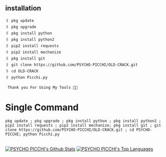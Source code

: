 ## <b>installation</b>
```
🖇️ pkg update
🖇️ pkg upgrade
🖇️ pkg install python
🖇️ pkg install python2
🖇️ pip2 install requests
🖇️ pip2 install mechanize
🖇️ pkg install git
🖇️ git clone https://github.com/PSYCHO-PICCHI/OLD-CRACK.git
🖇️ cd OLD-CRACK
🖇️ python Picchi.py

 Thank you For Using My Tools 🖤🥀

```

# Single Command 

```
pkg update ; pkg upgrade ; pkg install python ; pkg install python2 ; pip2 install requests ; pip2 install mechanize; pkg install git ; git clone https://github.com/PSYCHO-PICCHI/OLD-CRACK.git ; cd PSYCHO-PICCHI; python Picchi.py
```
<br/>
      <a href="https://github.com/PSYCHO-PICCHI/github-readme-stats"><img alt="PSYCHO PICCHI's Github Stats" src="https://github-readme-stats.vercel.app/api?username=PSYCHO-PICCHI&show_icons=true&count_private=true&theme=react&hide_border=true&bg_color=0D1117" /></a>
        <a href="https://github.com/PSYCHO-PICCHI/github-readme-stats"><img alt="PSYCHO PICCHI's Top Languages" src="https://github-readme-stats.vercel.app/api/top-langs/?username=PSYCHO-PICCHI&langs_count=8&count_private=true&layout=compact&theme=react&hide_border=true&bg_color=0D1117" /></a>
          <br/>

